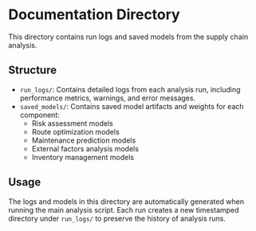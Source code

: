 # Documentation Directory

This directory contains run logs and saved models from the supply chain analysis.

## Structure

- `run_logs/`: Contains detailed logs from each analysis run, including performance metrics, warnings, and error messages.
- `saved_models/`: Contains saved model artifacts and weights for each component:
  - Risk assessment models
  - Route optimization models
  - Maintenance prediction models
  - External factors analysis models
  - Inventory management models

## Usage

The logs and models in this directory are automatically generated when running the main analysis script. Each run creates a new timestamped directory under `run_logs/` to preserve the history of analysis runs.
